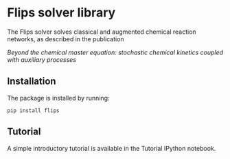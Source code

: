 # Flips solver library

The Flips solver solves classical and augmented chemical reaction networks, as described in the publication

*Beyond the chemical master equation: stochastic chemical kinetics coupled with auxiliary processes*

## Installation

The package is installed by running:

    pip install flips

## Tutorial

A simple introductory tutorial is available in the Tutorial IPython notebook.